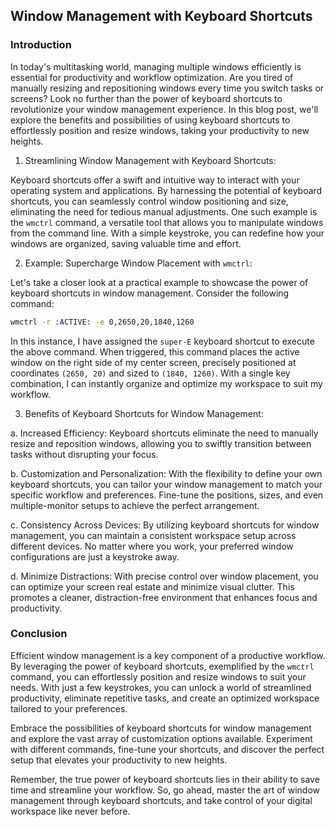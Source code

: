 ## Window Management with Keyboard Shortcuts

### Introduction

In today's multitasking world, managing multiple windows efficiently is essential for productivity and workflow optimization. Are you tired of manually resizing and repositioning windows every time you switch tasks or screens? Look no further than the power of keyboard shortcuts to revolutionize your window management experience. In this blog post, we'll explore the benefits and possibilities of using keyboard shortcuts to effortlessly position and resize windows, taking your productivity to new heights.

1. Streamlining Window Management with Keyboard Shortcuts:

Keyboard shortcuts offer a swift and intuitive way to interact with your operating system and applications. By harnessing the potential of keyboard shortcuts, you can seamlessly control window positioning and size, eliminating the need for tedious manual adjustments. One such example is the `wmctrl` command, a versatile tool that allows you to manipulate windows from the command line. With a simple keystroke, you can redefine how your windows are organized, saving valuable time and effort.

2. Example: Supercharge Window Placement with `wmctrl`:

Let's take a closer look at a practical example to showcase the power of keyboard shortcuts in window management. Consider the following command:

```bash
wmctrl -r :ACTIVE: -e 0,2650,20,1840,1260
```

In this instance, I have assigned the `super-E` keyboard shortcut to execute the above command. When triggered, this command places the active window on the right side of my center screen, precisely positioned at coordinates `(2650, 20)` and sized to `(1840, 1260)`. With a single key combination, I can instantly organize and optimize my workspace to suit my workflow.

3. Benefits of Keyboard Shortcuts for Window Management:

a. Increased Efficiency: Keyboard shortcuts eliminate the need to manually resize and reposition windows, allowing you to swiftly transition between tasks without disrupting your focus.

b. Customization and Personalization: With the flexibility to define your own keyboard shortcuts, you can tailor your window management to match your specific workflow and preferences. Fine-tune the positions, sizes, and even multiple-monitor setups to achieve the perfect arrangement.

c. Consistency Across Devices: By utilizing keyboard shortcuts for window management, you can maintain a consistent workspace setup across different devices. No matter where you work, your preferred window configurations are just a keystroke away.

d. Minimize Distractions: With precise control over window placement, you can optimize your screen real estate and minimize visual clutter. This promotes a cleaner, distraction-free environment that enhances focus and productivity.

### Conclusion

Efficient window management is a key component of a productive workflow. By leveraging the power of keyboard shortcuts, exemplified by the `wmctrl` command, you can effortlessly position and resize windows to suit your needs. With just a few keystrokes, you can unlock a world of streamlined productivity, eliminate repetitive tasks, and create an optimized workspace tailored to your preferences.

Embrace the possibilities of keyboard shortcuts for window management and explore the vast array of customization options available. Experiment with different commands, fine-tune your shortcuts, and discover the perfect setup that elevates your productivity to new heights.

Remember, the true power of keyboard shortcuts lies in their ability to save time and streamline your workflow. So, go ahead, master the art of window management through keyboard shortcuts, and take control of your digital workspace like never before.
